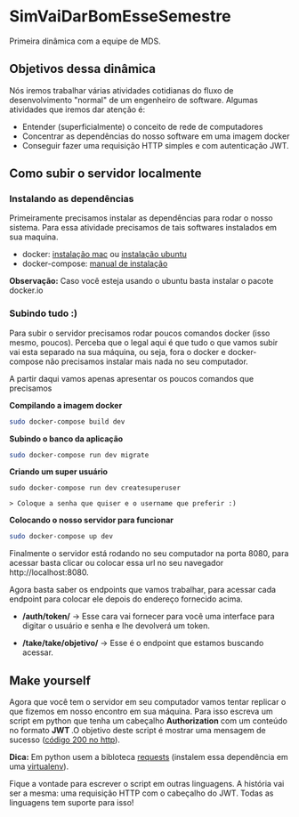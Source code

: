 # SimVaiDarBomEsseSemestre

Primeira dinâmica com a equipe de MDS.

## Objetivos dessa dinâmica

Nós iremos trabalhar várias atividades cotidianas do fluxo de desenvolvimento "normal" de um engenheiro de software. Algumas atividades que iremos dar atenção é:

* Entender (superficialmente) o conceito de rede de computadores
* Concentrar as dependências do nosso software em uma imagem docker
* Conseguir fazer uma requisição HTTP simples e com autenticação JWT.

## Como subir o servidor localmente

### Instalando as dependências

Primeiramente precisamos instalar as dependências para rodar o nosso sistema. Para essa atividade precisamos de tais softwares instalados em sua maquina.

* docker: [instalação mac](https://docs.docker.com/v17.12/docker-for-mac/install/) ou [instalação ubuntu](https://docs.docker.com/v17.12/install/linux/docker-ce/ubuntu/)
* docker-compose: [manual de instalação](https://docs.docker.com/compose/install/)

**Observação:** Caso você esteja usando o ubuntu basta instalar o pacote docker.io

### Subindo tudo :)

Para subir o servidor precisamos rodar poucos comandos docker (isso mesmo, poucos). Perceba que o legal aqui é que tudo o que vamos subir vai esta separado na sua máquina, ou seja, fora o docker e docker-compose não precisamos instalar mais nada no seu computador.

A partir daqui vamos apenas apresentar os poucos comandos que precisamos

**Compilando a imagem docker**

```bash
sudo docker-compose build dev
```

**Subindo o banco da aplicação**

```bash
sudo docker-compose run dev migrate
```

**Criando um super usuário**
```
sudo docker-compose run dev createsuperuser

> Coloque a senha que quiser e o username que preferir :)
```

**Colocando o nosso servidor para funcionar**

```bash
sudo docker-compose up dev
```


Finalmente o servidor está rodando no seu computador na porta 8080, para acessar basta clicar ou colocar essa url no seu navegador http://localhost:8080.


Agora basta saber os endpoints que vamos trabalhar, para acessar cada endpoint para colocar ele depois do endereço fornecido acima.

* **/auth/token/** -> Esse cara vai fornecer para você uma interface para digitar o usuário e senha e lhe devolverá um token.

* **/take/take/objetivo/** -> Esse é o endpoint que estamos buscando acessar.


## Make yourself

Agora que você tem o servidor em seu computador vamos tentar replicar o que fizemos em nosso encontro em sua máquina. Para isso escreva um script em python que tenha um cabeçalho **Authorization** com um conteúdo no formato **JWT <insira aqui  o token>**.O objetivo deste script é mostrar uma mensagem de sucesso ([código 200 no http](https://en.wikipedia.org/wiki/List_of_HTTP_status_codes)).

**Dica:** Em python usem a bibloteca [requests](https://2.python-requests.org//en/master/) (instalem essa dependência em uma [virtualenv](https://virtualenv.pypa.io/en/stable/)).

Fique a vontade para escrever o script em outras linguagens. A história vai ser a mesma: uma requisição HTTP com o cabeçalho do JWT. Todas as linguagens tem suporte para isso!
